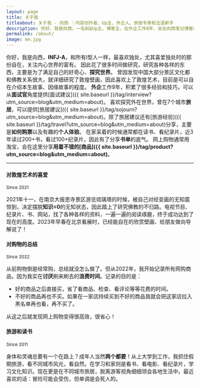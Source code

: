 ```yaml
---
layout: page
title: 关于我
titleabout: 关于我 - 向西 ｜内容创作者、Up主、外企人、旅居专家和法语新手
description: 你好，我是向西，一名B站Up主、博客主，在外企工作8年，会在向西笔记博客网站中分享英语、法语的学习经验，截止2025年，我已在7个城市旅居，将会分享旅居行动指南、不同城市的旅居体验和让你随时开启旅居生活的商品，关注我，开启新的征程。
permalink: /about/
image: me.jpg
---
```


你好，我是向西，**INFJ-A**，和所有I型人一样，最喜欢独处，尤其喜爱独处时的那份自在，关注内心世界的富有。
因此花了很多时间做研究，研究各种各样的东西，主要是为了满足自己的好奇心、**探究世界**。
曾因发现中国大部分景区文化都和佛教关系很大，就详细研究了敦煌壁画，因此喜欢上了敦煌艺术，目前是可以自在介绍本生故事、因缘故事的程度。
**外企**工作9年，积累了很多经验和技巧，可以从**面试官**角度提供[面试建议]({{ site.baseurl }}/tag/interview?utm_source=blog&utm_medium=about)。
喜欢探究外在世界，曾在7个城市**旅居**，可以提供[旅居建议]({{ site.baseurl }}/tag/sojourn?utm_source=blog&utm_medium=about)。除了旅居建议还有[旅游经验]({{ site.baseurl }}/tag/travel?utm_source=blog&utm_medium=about)分享，主要是**如何购票**以及有趣的**个人体验**。
在家呆着的时候通常都在读书、看纪录片，近3年读过200+书，看过100+纪录片，因此有了分享**书单**的底气。
网上购物通常用淘宝，会在这里分享**用着不错的[商品]({{ site.baseurl }}/tag/product?utm_source=blog&utm_medium=about)**。

***

#### 对敦煌艺术的喜爱
<small>Since 2021</small>

2021年十一，在南京大报恩寺景区游览琉璃塔的时候，被自己对经变画的无知震惊到，决定摆脱**知识=0**的无知状态，因此踏上了研究佛教的不归路。电视节目、纪录片、书、网站，找了各种各样的资料，一遍一遍的阅读琢磨，终于成功达到了现在的高度。2023年早春在北京看展时，已经能自在的欣赏壁画、给朋友做向导解说了！

#### 对购物的总结
<small>Since 2022</small>

从前购物倒是经常购，总结就没怎么做了。但从2022年，我开始记录所有网购商品，因为我实在**讨厌**刷来刷去的**浪费时间**。记录的目的是：

- 好的商品之后直接买，省了看商品、检查、看评论等等花费的时间。
- 不好的商品再也不买。如果在一家店持续买到不好的商品我就会把这家店拉入黑名单再也看，再不买了。

从这之后就发现网上购物变得很高效，很省心！

#### 旅游和读书
<small>Since 2011</small>

身体和灵魂总要有一个在路上？成年人当然**两个都要**！从上大学到工作，我抓住假期旅游，看不同城市风光，看自然。在学习和家则是看书、看电影、看纪录片，学习文化知识。现在更是在不同城市旅居，脱离游客视角细细领会各地生活中。最近喜欢的话：冒险可能会受伤，但单调是会死人的。
